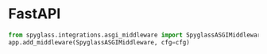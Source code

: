 # FastAPI

```python
from spyglass.integrations.asgi_middleware import SpyglassASGIMiddleware
app.add_middleware(SpyglassASGIMiddleware, cfg=cfg)
```
